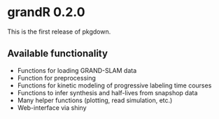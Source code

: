 
# grandR 0.2.0

This is the first release of pkgdown.

## Available functionality

*   Functions for loading GRAND-SLAM data
*   Function for preprocessing
*   Functions for kinetic modeling of progressive labeling time courses
*   Functions to infer synthesis and half-lives from snapshop data
*   Many helper functions (plotting, read simulation, etc.)
*   Web-interface via shiny
